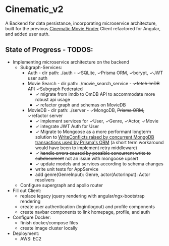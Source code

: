 # Cinematic_v2
A Backend for data persistance, incorporating microservice architecture, built for the previous [Cinematic Movie Finder](https://github.com/yogs0ddhoth/Cinematic-Film-Finder) Client refactored for Angular, and added user auth.
## State of Progress - TODOS:
* Implementing microservice architecture on the backend
    * Subgraph-Services:
        - Auth - dir path: ./auth - &check;SQLite, &check;Prisma ORM, &check;bcrypt, &check;JWT user auth
        - Movie Search - dir path: ./movie_search_service - ~~&check;fetch ImDB API~~ &check;Subgraph Federated
            - &check; migrate from imdb to OmDB API to accommodate more robust api usage 
            - &check; refactor graph and schemas on MovieDB
        - MovieDB - dir path: ./server - &check;MongoDB, ~~Prisma ORM,~~ &check;refactor server
            - &check; implement services for &check;User, &check;Genre, &check;Actor, &check;Movie
            - &check; integrate JWT Auth for User
            - &check; Migrate to Mongoose as a more performant longterm solution to [WriteConflicts raised by concurrent MongoDB transactions used by Prisma's ORM](https://github.com/prisma/prisma/issues/12814) (a short term workaround would have been to implement retry middleware)
            - &check; ~~handle errors caused by possible concurrent write to subdocument~~ not an issue with mongoose upsert
            - &check; update models and services according to schema changes
            - write unit tests for AppService
            - add genre(GenreInput): Genre, actor(ActorInput): Actor resolvers
    - Configure supergraph and apollo router
* Fill out Client:
    - replace legacy jquery rendering with angular/ngx-bootstrap rendering
    - create user authentication (login/logout) and profile components
    - create navbar components to link homepage, profile, and auth
* Configure Docker:
    - finish docker/compose files
    - create image cluster locally
* Deployment:
    - AWS: EC2